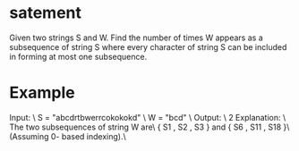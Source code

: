 # satement
Given two strings S and W. Find the number of times W appears as a subsequence of string S where every character of string S can be included in forming at most one subsequence.

# Example 
Input: \\
 S = "abcdrtbwerrcokokokd" \\
 W = "bcd" \\
Output: \\
 2
Explanation: \\
The two subsequences of string W are\\
{ S1 , S2 , S3 } and { S6 , S11 , S18 }\\
(Assuming 0- based indexing).\\